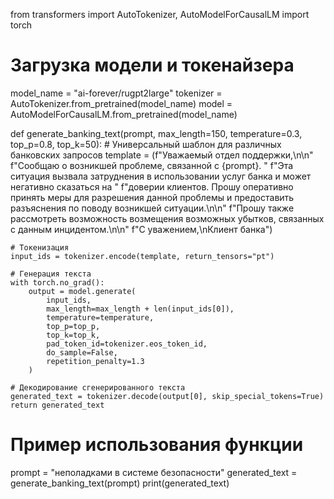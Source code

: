from transformers import AutoTokenizer, AutoModelForCausalLM
import torch

# Загрузка модели и токенайзера
model_name = "ai-forever/rugpt2large"
tokenizer = AutoTokenizer.from_pretrained(model_name)
model = AutoModelForCausalLM.from_pretrained(model_name)

def generate_banking_text(prompt, max_length=150, temperature=0.3, top_p=0.8, top_k=50):
    # Универсальный шаблон для различных банковских запросов
    template = (f"Уважаемый отдел поддержки,\n\n"
                f"Сообщаю о возникшей проблеме, связанной с {prompt}. "
                f"Эта ситуация вызвала затруднения в использовании услуг банка и может негативно сказаться на "
                f"доверии клиентов. Прошу оперативно принять меры для разрешения данной проблемы и предоставить разъяснения по поводу возникшей ситуации.\n\n"
                f"Прошу также рассмотреть возможность возмещения возможных убытков, связанных с данным инцидентом.\n\n"
                f"С уважением,\nКлиент банка")

    # Токенизация
    input_ids = tokenizer.encode(template, return_tensors="pt")
    
    # Генерация текста
    with torch.no_grad():
        output = model.generate(
            input_ids,
            max_length=max_length + len(input_ids[0]),
            temperature=temperature,
            top_p=top_p,
            top_k=top_k,
            pad_token_id=tokenizer.eos_token_id,
            do_sample=False,
            repetition_penalty=1.3
        )
    
    # Декодирование сгенерированного текста
    generated_text = tokenizer.decode(output[0], skip_special_tokens=True)
    return generated_text

# Пример использования функции
prompt = "неполадками в системе безопасности"
generated_text = generate_banking_text(prompt)
print(generated_text)
